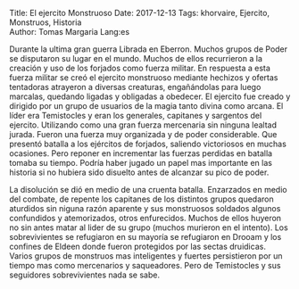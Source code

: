 Title: El ejercito Monstruoso 
Date: 2017-12-13 
Tags: khorvaire, Ejercito, Monstruos, Historia  
Author: Tomas Margaria 
Lang:es

Durante la ultima gran guerra Librada en Eberron. Muchos grupos de Poder se disputaron su lugar en el mundo. Muchos de ellos recurrieron a la creación y uso de los forjados como fuerza militar.
En respuesta a esta fuerza militar se creó el ejercito monstruoso mediante hechizos y ofertas tentadoras atrayeron a diversas creaturas, engañándolas para luego marcalas, quedando ligadas y obligadas a obedecer.
El ejercito fue creado y dirigido por un grupo de usuarios de la magia tanto divina como arcana. El líder era Temistocles y eran los generales, capitanes y sargentos del ejercito. Utilizando como una gran fuerza mercenaria sin ninguna lealtad jurada.
Fueron una fuerza muy organizada y de poder considerable. Que presentó batalla a los ejércitos de forjados, saliendo victoriosos en muchas ocasiones.
Pero reponer en incrementar las fuerzas perdidas en batalla tomaba su tiempo.
Podría haber jugado un papel mas importante en las historia si no hubiera sido disuelto antes de alcanzar su pico de poder. 

La disolución se dió en medio de una cruenta batalla.
Enzarzados en medio del combate, de repente los capitanes de los distintos grupos quedaron aturdidos sin niguna razón aparente y sus monstruosos soldados algunos confundidos y atemorizados, otros enfurecidos. Muchos de ellos huyeron no sin antes matar al lider de su grupo (muchos murieron en el intento).
Los sobrevivientes se refugiaron en su mayoría se refugiaron en Drooam y los confines de Eldeen donde fueron protegidos por las sectas druidicas. Varios grupos de monstruos mas inteligentes y fuertes persistieron por un tiempo mas como mercenarios y saqueadores.
Pero de Temistocles y sus seguidores sobrevivientes nada se sabe.